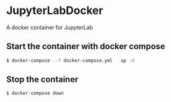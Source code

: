 # JupyterLabDocker

A docker container for JupyterLab

## Start the container with docker compose
```sh
$ docker-compose  -f docker-compose.yml   up -d
```
## Stop the container
```sh
$ docker-compose down
```
